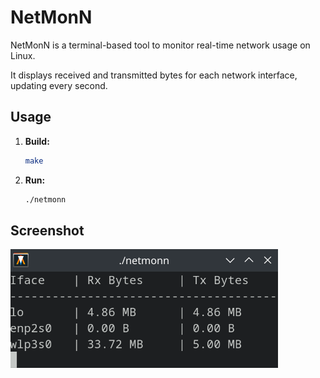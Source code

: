 # NetMonN

NetMonN is a terminal-based tool to monitor real-time network usage on Linux.

It displays received and transmitted bytes for each network interface, updating every second.

## Usage

1. **Build:**  
   ```sh
   make
   ```

2. **Run:**  
   ```sh
   ./netmonn
   ```

## Screenshot

![ss](./net1.0.png)
